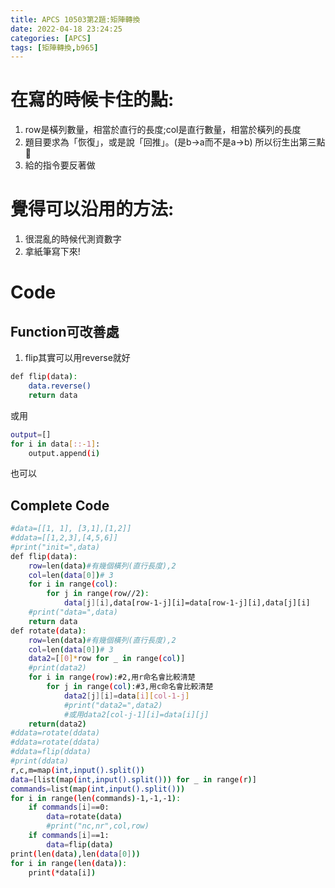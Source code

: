 ```yaml
---
title: APCS 10503第2題:矩陣轉換
date: 2022-04-18 23:24:25
categories: [APCS]
tags: [矩陣轉換,b965]
---
```



# 在寫的時候卡住的點:
1. row是橫列數量，相當於直行的長度;col是直行數量，相當於橫列的長度
2. 題目要求為「恢復」，或是說「回推」。(是b->a而不是a->b)
所以衍生出第三點🔻
3. 給的指令要反著做

# 覺得可以沿用的方法:
1. 很混亂的時候代測資數字
2. 拿紙筆寫下來!

# Code

## Function可改善處
1. flip其實可以用reverse就好
```bash
def flip(data):
    data.reverse()
    return data
```
或用
```bash
output=[]
for i in data[::-1]:
    output.append(i)
```
也可以

## Complete Code
```bash
#data=[[1, 1], [3,1],[1,2]]
#ddata=[[1,2,3],[4,5,6]]
#print("init=",data)
def flip(data):
    row=len(data)#有幾個橫列(直行長度),2
    col=len(data[0])# 3
    for i in range(col):
        for j in range(row//2):
            data[j][i],data[row-1-j][i]=data[row-1-j][i],data[j][i]
    #print("data=",data)
    return data
def rotate(data):
    row=len(data)#有幾個橫列(直行長度),2
    col=len(data[0])# 3
    data2=[[0]*row for _ in range(col)]
    #print(data2)
    for i in range(row):#2,用r命名會比較清楚
        for j in range(col):#3,用c命名會比較清楚
            data2[j][i]=data[i][col-1-j]
            #print("data2=",data2)
            #或用data2[col-j-1][i]=data[i][j]
    return(data2)
#ddata=rotate(ddata)
#ddata=rotate(ddata)
#ddata=flip(ddata)
#print(ddata)
r,c,m=map(int,input().split())
data=[list(map(int,input().split())) for _ in range(r)]
commands=list(map(int,input().split()))
for i in range(len(commands)-1,-1,-1):
    if commands[i]==0:
        data=rotate(data)
        #print("nc,nr",col,row)
    if commands[i]==1:
        data=flip(data)
print(len(data),len(data[0]))
for i in range(len(data)):
    print(*data[i])
```
